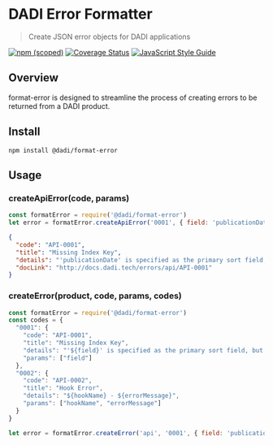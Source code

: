 # DADI Error Formatter

> Create JSON error objects for DADI applications

[![npm (scoped)](https://img.shields.io/npm/v/@dadi/format-error.svg?maxAge=10800&style=flat-square)](https://www.npmjs.com/package/@dadi/format-error)
[![Coverage Status](https://coveralls.io/repos/github/dadi/format-error/badge.svg?branch=master)](https://coveralls.io/github/dadi/format-error?branch=master)
[![JavaScript Style Guide](https://img.shields.io/badge/code%20style-standard-brightgreen.svg?style=flat-square)](http://standardjs.com/)

## Overview

format-error is designed to streamline the process of creating errors to be returned from a DADI product. 

## Install

```
npm install @dadi/format-error
```

## Usage

### createApiError(code, params)

```js
const formatError = require('@dadi/format-error')
let error = formatError.createApiError('0001', { field: 'publicationDate' })
```

```json
{
  "code": "API-0001",
  "title": "Missing Index Key",
  "details": "'publicationDate' is specified as the primary sort field, but is missing from the index key collection.",
  "docLink": "http://docs.dadi.tech/errors/api/API-0001"
}
```

### createError(product, code, params, codes)

```js
const formatError = require('@dadi/format-error')
const codes = {
  "0001": {
    "code": "API-0001",
    "title": "Missing Index Key",
    "details": "'${field}' is specified as the primary sort field, but is missing from the index key collection.",
    "params": ["field"]
  },
  "0002": {
    "code": "API-0002",
    "title": "Hook Error",
    "details": "${hookName} - ${errorMessage}",
    "params": ["hookName", "errorMessage"]
  }
}

let error = formatError.createError('api', '0001', { field: 'publicationDate' }, codes)
```

